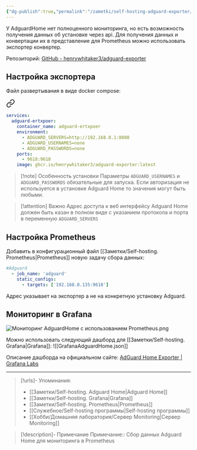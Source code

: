 ```yaml
---
{"dg-publish":true,"permalink":"/zametki/self-hosting-adguard-exporter/","created":"2024-09-14 23:35","updated":"2024-10-09T19:54:08+03:00"}
---
```


У AdguardHome нет полноценного мониторинга, но есть возможность получения данных об установке через api. Для получения данных и конвертации их в представление для Prometheus можно использовать экспортер конвертер.

Репозиторий: [GitHub - henrywhitaker3/adguard-exporter](https://github.com/henrywhitaker3/adguard-exporter)

## Настройка экспортера

Файл развертывания в виде docker compose:


<div class="transclusion internal-embed is-loaded"><a class="markdown-embed-link" href="/docker-compose/adguard-ertxpoer/" aria-label="Open link"><svg xmlns="http://www.w3.org/2000/svg" width="24" height="24" viewBox="0 0 24 24" fill="none" stroke="currentColor" stroke-width="2" stroke-linecap="round" stroke-linejoin="round" class="svg-icon lucide-link"><path d="M10 13a5 5 0 0 0 7.54.54l3-3a5 5 0 0 0-7.07-7.07l-1.72 1.71"></path><path d="M14 11a5 5 0 0 0-7.54-.54l-3 3a5 5 0 0 0 7.07 7.07l1.71-1.71"></path></svg></a><div class="markdown-embed">





```yaml
services:
  adguard-ertxpoer:
    container_name: adguard-ertxpoer
    environment:
      - ADGUARD_SERVERS=http://192.168.0.1:8080
      - ADGUARD_USERNAMES=none
      - ADGUARD_PASSWORDS=none
    ports:
      - 9618:9618
    image: ghcr.io/henrywhitaker3/adguard-exporter:latest
```


</div></div>


> [!note] Особенность установки
> Параметры `ADGUARD_USERNAMES` и `ADGUARD_PASSWORDS` обязательные для запуска. Если авторизация не используется в установке Adguard Home то значения могут быть любыми.

> [!attention] Важно
> Адрес доступа к веб интерфейсу Adguard Home должен быть казан в полном виде с указанием протокола и порта в переменную `ADGUARD_SERVERS`

## Настройка Prometheus

Добавить в конфигурационный файл [[Заметки/Self-hosting. Prometheus\|Prometheus]] новую задачу сбора данных:
```yaml
#Adguard
  - job_name: 'adguard'
    static_configs:
      - targets: ['192.168.0.135:9618']
```
Адрес указывает на экспортер а не на конкретную установку Adguard.
## Мониторинг в Grafana

![Мониторинг AdguardHome с использованием Prometheus.png](/img/user/%D0%98%D1%81%D1%85%D0%BE%D0%B4%D0%BD%D0%B8%D0%BA%D0%B8/%D0%9C%D0%BE%D0%BD%D0%B8%D1%82%D0%BE%D1%80%D0%B8%D0%BD%D0%B3%20AdguardHome%20%D1%81%20%D0%B8%D1%81%D0%BF%D0%BE%D0%BB%D1%8C%D0%B7%D0%BE%D0%B2%D0%B0%D0%BD%D0%B8%D0%B5%D0%BC%20Prometheus.png)

Можно использовать следующий дашборд для [[Заметки/Self-hosting. Grafana\|Grafana]]:
![[GrafanaAdguardHome.json]]

Описание дашборда на официальном сайте: [AdGuard Home Exporter | Grafana Labs](https://grafana.com/grafana/dashboards/20799-adguard-home-exporter/)

---
> [!urls]- Упоминания:
> - [[Заметки/Self-hosting. Adguard Home\|Adguard Home]]
> - [[Заметки/Self-hosting. Grafana\|Grafana]]
> - [[Заметки/Self-hosting. Prometheus\|Prometheus]]
> - [[Служебное/Self-hosting программы\|Self-hosting программы]]
> - [[Хобби/Домашняя лаборатория/Сервер Monitoring\|Сервер Monitoring]]

> [!description]- Примечание
> Примечание:: Сбор данных Adguard Home для мониторинга в Prometheus